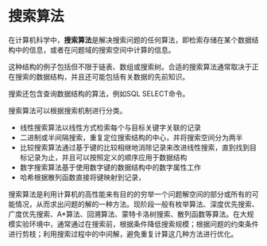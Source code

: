 # 搜索算法

在计算机科学中，**搜索算法**是解决搜索问题的任何算法，即检索存储在某个数据结构中的信息，或者在问题域的搜索空间中计算的信息。

这种结构的例子包括但不限于链表、数组或搜索树。合适的搜索算法通常取决于正在搜索的数据结构，并且还可能包括有关数据的先前知识。

搜索还包含查询数据结构的算法，例如SQL SELECT命令。

搜索算法可以根据搜索机制进行分类。

- 线性搜索算法以线性方式检索每个与目标关键字关联的记录
- 二进制或半间隔搜索，重复定位搜索结构的中心，并将搜索空间分为两半
- 比较搜索算法通过基于键的比较相继地消除记录来改进线性搜索，直到找到目标记录为止，并且可以按照定义的顺序应用于数据结构
- 数字搜索算法基于使用数字键的数据结构中的数字属性工作
- 哈希根据散列函数直接将键映射到记录，

搜索算法是利用计算机的高性能来有目的的穷举一个问题解空间的部分或所有的可能情况，从而求出问题的解的一种方法。现阶段一般有枚举算法、深度优先搜索、广度优先搜索、A*算法、回溯算法、蒙特卡洛树搜索、散列函数等算法。在大规模实验环境中，通常通过在搜索前，根据条件降低搜索规模；根据问题的约束条件进行剪枝；利用搜索过程中的中间解，避免重复计算这几种方法进行优化。